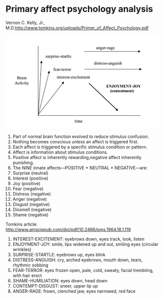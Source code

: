 # Primary affect psychology analysis

Vernon C. Kelly, Jr., M.D.http://www.tomkins.org/uploads/Primer_of_Affect_Psychology.pdf

![Brain activity to time graph](brain_activity_2_time.png)

1. Part of normal brain function evolved to reduce stimulus confusion. 
1. Nothing becomes conscious unless an affect is triggered first. 
1. Each affect is triggered by a specific stimulus condition or pattern. 
1. Affect is information about stimulus conditions. 
1. Positive affect is inherently rewarding,negative affect inherently punishing. 
1. The NINE innate affects—POSITIVE * NEUTRAL * NEGATIVE—are:
  1. Surprise (neutral)
  1. Interest (positive)
  1. Joy (positive)
  1. Fear (negative)
  1. Distress (negative)
  1. Anger (negative)
  1. Disgust (negative)
  1. Dissmell (negative)
  1. Shame (negative)

Tomkins article:
http://www.amsciepub.com/doi/pdf/10.2466/pms.1964.18.1.119

1. INTEREST-EXCITEMENT:  eyebrows down, eyes track,  look,  listen 
2. ENJOYMENT-JOY:  smile, lips widened up and out, smiling eyes  (circular  wrinkles) 
3. SURPRISE-STARTLE:  eyebrows up, eyes blink 
4. DISTRESS-ANGUISH:  cry, arched  eyebrows, mouth down, tears, rhythmic sobbing 
5. FEAR-TERROR:  eyes frozen open, pale,  cold, sweaty, facial  trembling,  with  hair erect 
6. SHAME-HUMILIATION:  eyes down, head down 
7. CONTEMPT-DISGUST:  sneer, upper lip up 
8. ANGER-RAGE:  frown, clenched jaw,  eyes  narrowed, red  face 
